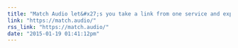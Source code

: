 ```yaml
---
title: "Match Audio let&#x27;s you take a link from one service and expand it into a link that supports all services."
link: "https://match.audio/"
rss_link: "https://match.audio/"
date: "2015-01-19 01:41:12pm"
---
```


